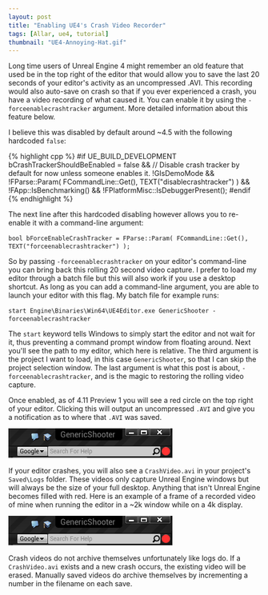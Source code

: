 ```yaml
---
layout: post
title: "Enabling UE4's Crash Video Recorder"
tags: [Allar, ue4, tutorial]
thumbnail: "UE4-Annoying-Hat.gif"
---
```


Long time users of Unreal Engine 4 might remember an old feature that used be in the top right of the editor that would allow you to save the last 20 seconds of your editor's activity as an uncompressed .AVI. This recording would also auto-save on crash so that if you ever experienced a crash, you have a video recording of what caused it. You can enable it by using the `-forceenablecrashtracker` argument. More detailed information about this feature below. <!-- more -->

I believe this was disabled by default around ~4.5 with the following hardcoded `false`:

{% highlight cpp %}
#if UE_BUILD_DEVELOPMENT
		bCrashTrackerShouldBeEnabled =
			false && // Disable crash tracker by default for now unless someone enables it.
			!GIsDemoMode &&
			!FParse::Param( FCommandLine::Get(), TEXT("disablecrashtracker") ) &&
			!FApp::IsBenchmarking() &&
			!FPlatformMisc::IsDebuggerPresent();
#endif
{% endhighlight %}

The next line after this hardcoded disabling however allows you to re-enable it with a command-line argument:

	bool bForceEnableCrashTracker = FParse::Param( FCommandLine::Get(), TEXT("forceenablecrashtracker") );
	
So by passing `-forceenablecrashtracker` on your editor's command-line you can bring back this rolling 20 second video capture. I prefer to load my editor through a batch file but this will also work if you use a desktop shortcut. As long as you can add a command-line argument, you are able to launch your editor with this flag. My batch file for example runs:

	start Engine\Binaries\Win64\UE4Editor.exe GenericShooter -forceenablecrashtracker
	
The `start` keyword tells Windows to simply start the editor and not wait for it, thus preventing a command prompt window from floating around. Next you'll see the path to my editor, which here is relative. The third argument is the project I want to load, in this case `GenericShooter`, so that I can skip the project selection window. The last argument is what this post is about, `-forceenablecrashtracker`, and is the magic to restoring the rolling video capture.

Once enabled, as of 4.11 Preview 1 you will see a red circle on the top right of your editor. Clicking this will output an uncompressed `.AVI` and give you a notification as to where that `.AVI` was saved.

[![Red Circle](/images/blog/enablingvideorecorder/RedCircle.png)](/images/blog/enablingvideorecorder/RedCircle.png)

If your editor crashes, you will also see a `CrashVideo.avi` in your project's `Saved\Logs` folder. These videos only capture Unreal Engine windows but will always be the size of your full desktop. Anything that isn't Unreal Engine becomes filled with red. Here is an example of a frame of a recorded video of mine when running the editor in a ~2k window while on a 4k display.

[![Crash Video](/images/blog/enablingvideorecorder/RedCircle.png)](/images/blog/enablingvideorecorder/CrashVideo.png)

Crash videos do not archive themselves unfortunately like logs do. If a `CrashVideo.avi` exists and a new crash occurs, the existing video will be erased. Manually saved videos do archive themselves by incrementing a number in the filename on each save.